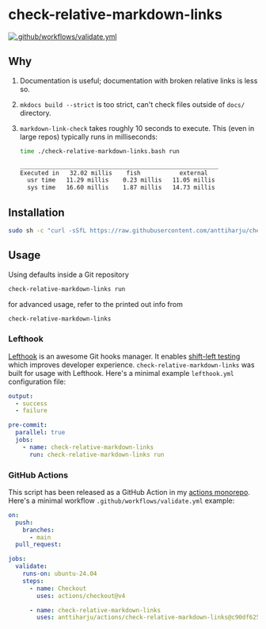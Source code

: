 # check-relative-markdown-links

[![.github/workflows/validate.yml](https://github.com/anttiharju/check-relative-markdown-links/actions/workflows/validate.yml/badge.svg)](https://github.com/anttiharju/check-relative-markdown-links/actions/workflows/validate.yml)

## Why

1. Documentation is useful; documentation with broken relative links is less so.
2. `mkdocs build --strict` is too strict, can't check files outside of `docs/` directory.
3. `markdown-link-check` takes roughly 10 seconds to execute. This (even in large repos) typically runs in milliseconds:

   ```sh
   time ./check-relative-markdown-links.bash run

   ________________________________________________________
   Executed in   32.02 millis    fish           external
     usr time   11.29 millis    0.23 millis   11.05 millis
     sys time   16.60 millis    1.87 millis   14.73 millis
   ```

## Installation

```sh
sudo sh -c "curl -sSfL https://raw.githubusercontent.com/anttiharju/check-relative-markdown-links/HEAD/check-relative-markdown-links.bash -o /usr/local/bin/check-relative-markdown-links && chmod +x /usr/local/bin/check-relative-markdown-links"
```

## Usage

Using defaults inside a Git repository

```sh
check-relative-markdown-links run
```

for advanced usage, refer to the printed out info from

```sh
check-relative-markdown-links
```

### Lefthook

[Lefthook](https://github.com/evilmartians/lefthook) is an awesome Git hooks manager. It enables [shift-left testing](https://en.wikipedia.org/wiki/Shift-left_testing) which improves developer experience. `check-relative-markdown-links` was built for usage with Lefthook. Here's a minimal example `lefthook.yml` configuration file:

```yml
output:
  - success
  - failure

pre-commit:
  parallel: true
  jobs:
    - name: check-relative-markdown-links
      run: check-relative-markdown-links run
```

### GitHub Actions

This script has been released as a GitHub Action in my [actions monorepo](https://github.com/anttiharju/actions/tree/v0/check-relative-markdown-links). Here's a minimal workflow `.github/workflows/validate.yml` example:

```yml
on:
  push:
    branches:
      - main
  pull_request:

jobs:
  validate:
    runs-on: ubuntu-24.04
    steps:
      - name: Checkout
        uses: actions/checkout@v4

      - name: check-relative-markdown-links
        uses: anttiharju/actions/check-relative-markdown-links@c90df6253f5cbdd74ac7f483f5b8b192f3b286bf
```
